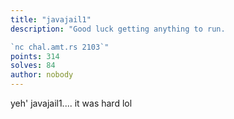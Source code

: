 ```yaml
---
title: "javajail1"
description: "Good luck getting anything to run.

`nc chal.amt.rs 2103`"
points: 314
solves: 84
author: nobody
---
```


yeh' javajail1.... it was hard lol
